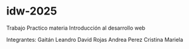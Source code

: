 # idw-2025

Trabajo Practico materia Introducción al desarrollo web

Integrantes:
    Gaitán Leandro David
    Rojas Andrea
    Perez Cristina Mariela
